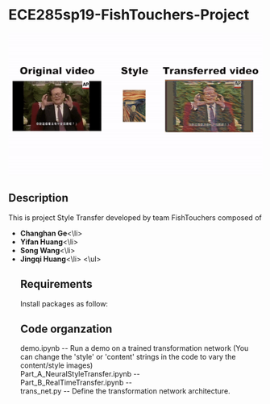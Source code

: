 # ECE285sp19-FishTouchers-Project

![](frog_scream.gif)

## Description
This is project Style Transfer developed by team FishTouchers composed of
<ul>
  <li><strong>Changhan Ge</strong><\li>
  <li><strong>Yifan Huang</strong><\li>
  <li><strong>Song Wang</strong><\li>
  <li><strong>Jingqi Huang</strong><\li>
<\ul>

## Requirements
Install packages as follow:

## Code organzation
demo.ipynb                        --  Run a demo on a trained transformation network (You can change the 'style' or 'content' strings in the code to vary the content/style images) <br />
Part_A_NeuralStyleTransfer.ipynb  --    <br />
Part_B_RealTimeTransfer.ipynb     --    <br />
trans_net.py                      --  Define the transformation network architecture. <br />
